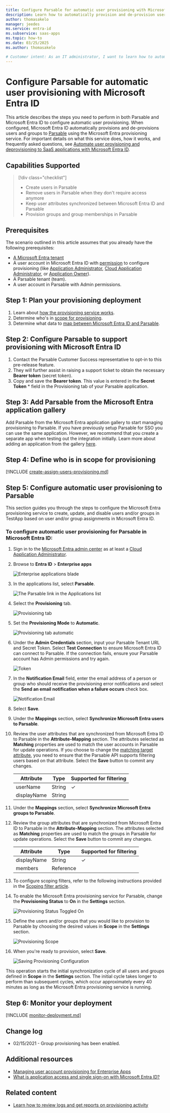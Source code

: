 ```yaml
---
title: Configure Parsable for automatic user provisioning with Microsoft Entra ID
description: Learn how to automatically provision and de-provision user accounts from Microsoft Entra ID to Parsable.
author: thomasakelo
manager: jeedes
ms.service: entra-id
ms.subservice: saas-apps
ms.topic: how-to
ms.date: 03/25/2025
ms.author: thomasakelo

# Customer intent: As an IT administrator, I want to learn how to automatically provision and deprovision user accounts from Microsoft Entra ID to Parsable so that I can streamline the user management process and ensure that users have the appropriate access to Parsable.
---
```


# Configure Parsable for automatic user provisioning with Microsoft Entra ID

This article describes the steps you need to perform in both Parsable and Microsoft Entra ID to configure automatic user provisioning. When configured, Microsoft Entra ID automatically provisions and de-provisions users and groups to [Parsable](https://www.parsable.com/) using the Microsoft Entra provisioning service. For important details on what this service does, how it works, and frequently asked questions, see [Automate user provisioning and deprovisioning to SaaS applications with Microsoft Entra ID](~/identity/app-provisioning/user-provisioning.md). 


## Capabilities Supported
> [!div class="checklist"]
> * Create users in Parsable
> * Remove users in Parsable when they don't require access anymore
> * Keep user attributes synchronized between Microsoft Entra ID and Parsable
> * Provision groups and group memberships in Parsable

## Prerequisites

The scenario outlined in this article assumes that you already have the following prerequisites:

* [A Microsoft Entra tenant](~/identity-platform/quickstart-create-new-tenant.md) 
* A user account in Microsoft Entra ID with [permission](~/identity/role-based-access-control/permissions-reference.md) to configure provisioning (like [Application Administrator](/entra/identity/role-based-access-control/permissions-reference#application-administrator), [Cloud Application Administrator](/entra/identity/role-based-access-control/permissions-reference#cloud-application-administrator), or [Application Owner](/entra/fundamentals/users-default-permissions#owned-enterprise-applications)). 
* A Parsable tenant (team).
* A user account in Parsable with Admin permissions.

## Step 1: Plan your provisioning deployment
1. Learn about [how the provisioning service works](~/identity/app-provisioning/user-provisioning.md).
2. Determine who's in [scope for provisioning](~/identity/app-provisioning/define-conditional-rules-for-provisioning-user-accounts.md).
3. Determine what data to [map between Microsoft Entra ID and Parsable](~/identity/app-provisioning/customize-application-attributes.md). 

<a name='step-2-configure-parsable-to-support-provisioning-with-azure-ad'></a>

## Step 2: Configure Parsable to support provisioning with Microsoft Entra ID

1. Contact the Parsable Customer Success representative to opt-in to this pre-release feature.
2. They will further assist in raising a support ticket to obtain the necessary **Bearer token** (secret token).
3. Copy and save the **Bearer token**. This value is entered in the **Secret Token** * field in the Provisioning tab of your Parsable application.

<a name='step-3-add-parsable-from-the-azure-ad-application-gallery'></a>

## Step 3: Add Parsable from the Microsoft Entra application gallery

Add Parsable from the Microsoft Entra application gallery to start managing provisioning to Parsable. If you have previously setup Parsable for SSO you can use the same application. However, we recommend that you create a separate app when testing out the integration initially. Learn more about adding an application from the gallery [here](~/identity/enterprise-apps/add-application-portal.md). 

## Step 4: Define who is in scope for provisioning 

[!INCLUDE [create-assign-users-provisioning.md](~/identity/saas-apps/includes/create-assign-users-provisioning.md)]

## Step 5: Configure automatic user provisioning to Parsable 

This section guides you through the steps to configure the Microsoft Entra provisioning service to create, update, and disable users and/or groups in TestApp based on user and/or group assignments in Microsoft Entra ID.

<a name='to-configure-automatic-user-provisioning-for-parsable-in-azure-ad'></a>

### To configure automatic user provisioning for Parsable in Microsoft Entra ID:

1. Sign in to the [Microsoft Entra admin center](https://entra.microsoft.com) as at least a [Cloud Application Administrator](~/identity/role-based-access-control/permissions-reference.md#cloud-application-administrator).
1. Browse to **Entra ID** > **Enterprise apps**

	![Enterprise applications blade](common/enterprise-applications.png)

1. In the applications list, select **Parsable**.

	![The Parsable link in the Applications list](common/all-applications.png)

3. Select the **Provisioning** tab.

	![Provisioning tab](common/provisioning.png)

4. Set the **Provisioning Mode** to **Automatic**.

	![Provisioning tab automatic](common/provisioning-automatic.png)

5. Under the **Admin Credentials** section, input your Parsable Tenant URL and Secret Token. Select **Test Connection** to ensure Microsoft Entra ID can connect to Parsable. If the connection fails, ensure your Parsable account has Admin permissions and try again.

 	![Token](common/provisioning-testconnection-tenanturltoken.png)

6. In the **Notification Email** field, enter the email address of a person or group who should receive the provisioning error notifications and select the **Send an email notification when a failure occurs** check box.

	![Notification Email](common/provisioning-notification-email.png)

7. Select **Save**.

8. Under the **Mappings** section, select **Synchronize Microsoft Entra users to Parsable**.

9. Review the user attributes that are synchronized from Microsoft Entra ID to Parsable in the **Attribute-Mapping** section. The attributes selected as **Matching** properties are used to match the user accounts in Parsable for update operations. If you choose to change the [matching target attribute](~/identity/app-provisioning/customize-application-attributes.md), you need to ensure that the Parsable API supports filtering users based on that attribute. Select the **Save** button to commit any changes.

   |Attribute|Type|Supported for filtering|
   |---|---|---|
   |userName|String|&check;|
   |displayName|String|

10. Under the **Mappings** section, select **Synchronize Microsoft Entra groups to Parsable**.

11. Review the group attributes that are synchronized from Microsoft Entra ID to Parsable in the **Attribute-Mapping** section. The attributes selected as **Matching** properties are used to match the groups in Parsable for update operations. Select the **Save** button to commit any changes.

      |Attribute|Type|Supported for filtering|
      |---|---|---|
      |displayName|String|&check;|
      |members|Reference|
12. To configure scoping filters, refer to the following instructions provided in the [Scoping filter  article](~/identity/app-provisioning/define-conditional-rules-for-provisioning-user-accounts.md).

13. To enable the Microsoft Entra provisioning service for Parsable, change the **Provisioning Status** to **On** in the **Settings** section.

	![Provisioning Status Toggled On](common/provisioning-toggle-on.png)

14. Define the users and/or groups that you would like to provision to Parsable by choosing the desired values in **Scope** in the **Settings** section.

	![Provisioning Scope](common/provisioning-scope.png)

15. When you're ready to provision, select **Save**.

	![Saving Provisioning Configuration](common/provisioning-configuration-save.png)

This operation starts the initial synchronization cycle of all users and groups defined in **Scope** in the **Settings** section. The initial cycle takes longer to perform than subsequent cycles, which occur approximately every 40 minutes as long as the Microsoft Entra provisioning service is running. 

## Step 6: Monitor your deployment

[!INCLUDE [monitor-deployment.md](~/identity/saas-apps/includes/monitor-deployment.md)]

## Change log

* 02/15/2021 - Group provisioning has been enabled.

## Additional resources

* [Managing user account provisioning for Enterprise Apps](~/identity/app-provisioning/configure-automatic-user-provisioning-portal.md)
* [What is application access and single sign-on with Microsoft Entra ID?](~/identity/enterprise-apps/what-is-single-sign-on.md)

## Related content

* [Learn how to review logs and get reports on provisioning activity](~/identity/app-provisioning/check-status-user-account-provisioning.md)
